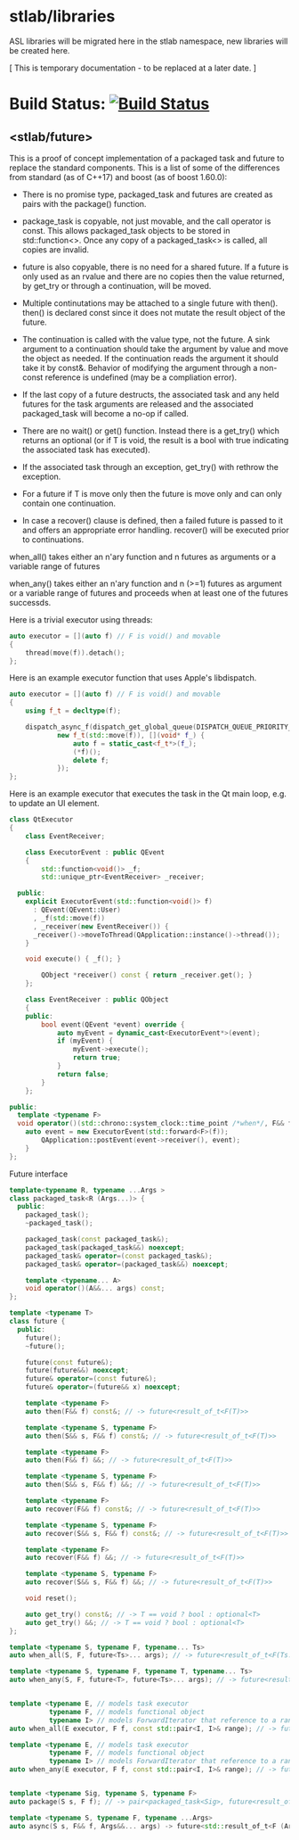 # stlab/libraries

ASL libraries will be migrated here in the stlab namespace, new libraries will be created here.

[ This is temporary documentation - to be replaced at a later date. ]

# Build Status: [![Build Status](https://travis-ci.org/stlab/libraries.svg?branch=develop)](https://travis-ci.org/stlab/libraries)

## <stlab/future>

This is a proof of concept implementation of a packaged task and future to replace the standard components. This is a list of some of the differences from standard (as of C++17) and boost (as of boost 1.60.0):

- There is no promise type, packaged_task and futures are created as pairs with the package() function.

- package_task is copyable, not just movable, and the call operator is const. This allows packaged_task objects to be stored in std::function<>. Once any copy of a packaged_task<> is called, all copies are invalid.

- future is also copyable, there is no need for a shared future. If a future is only used as an rvalue and there are no copies then the value returned, by get_try or through a continuation, will be moved.

- Multiple continutations may be attached to a single future with then(). then() is declared const since it does not mutate the result object of the future.

- The continuation is called with the value type, not the future. A sink argument to a continuation should take the argument by value and move the object as needed. If the continuation reads the argument it should take it by const&. Behavior of modifying the argument through a non-const reference is undefined (may be a compliation error).

- If the last copy of a future destructs, the associated task and any held futures for the task arguments are released and the associated packaged_task will become a no-op if called.

- There are no wait() or get() function. Instead there is a get_try() which returns an optional<T> (or if T is void, the result is a bool with true indicating the associated task has executed).

- If the associated task through an exception, get_try() with rethrow the exception.

- For a future<T> if T is move only then the future is move only and can only contain one continuation.

- In case a recover() clause is defined, then a failed future is passed to it and offers an appropriate error handling. recover() will be executed prior to continuations.

when_all() takes either an n'ary function and n futures as arguments or a variable range of futures

when_any() takes either an n'ary function and n (>=1) futures as argument or a variable range of futures and proceeds when at least one of the futures successds.

Here is a trivial executor using threads:

```c++
auto executor = [](auto f) // F is void() and movable
{
    thread(move(f)).detach();
};
```

Here is an example executor function that uses Apple's libdispatch.

```c++
auto executor = [](auto f) // F is void() and movable
{
    using f_t = decltype(f);

    dispatch_async_f(dispatch_get_global_queue(DISPATCH_QUEUE_PRIORITY_DEFAULT, 0),
            new f_t(std::move(f)), [](void* f_) {
                auto f = static_cast<f_t*>(f_);
                (*f)();
                delete f;
            });
};
```

Here is an example executor that executes the task in the Qt main loop, e.g. to
update an UI element.
```C++
class QtExecutor
{
    class EventReceiver;

    class ExecutorEvent : public QEvent
    {
        std::function<void()> _f;
        std::unique_ptr<EventReceiver> _receiver;

  public:
    explicit ExecutorEvent(std::function<void()> f)
      : QEvent(QEvent::User)
      , _f(std::move(f))
      , _receiver(new EventReceiver()) {
      _receiver()->moveToThread(QApplication::instance()->thread());
    }

    void execute() { _f(); }

        QObject *receiver() const { return _receiver.get(); }
    };

    class EventReceiver : public QObject
    {
    public:
        bool event(QEvent *event) override {
            auto myEvent = dynamic_cast<ExecutorEvent*>(event);
            if (myEvent) {
                myEvent->execute();
                return true;
            }
            return false;
        }
    };

public:
  template <typename F>
  void operator()(std::chrono::system_clock::time_point /*when*/, F&& f) {
    auto event = new ExecutorEvent(std::forward<F>(f));
        QApplication::postEvent(event->receiver(), event);
    }
};

```
Future interface
```c++
template<typename R, typename ...Args >
class packaged_task<R (Args...)> {
  public:
    packaged_task();
    ~packaged_task();

    packaged_task(const packaged_task&);
    packaged_task(packaged_task&&) noexcept;
    packaged_task& operator=(const packaged_task&);
    packaged_task& operator=(packaged_task&&) noexcept;

    template <typename... A>
    void operator()(A&&... args) const;
};

template <typename T>
class future {
  public:
    future();
    ~future();

    future(const future&);
    future(future&&) noexcept;
    future& operator=(const future&);
    future& operator=(future&& x) noexcept;

    template <typename F>
    auto then(F&& f) const&; // -> future<result_of_t<F(T)>>

    template <typename S, typename F>
    auto then(S&& s, F&& f) const&; // -> future<result_of_t<F(T)>>

    template <typename F>
    auto then(F&& f) &&; // -> future<result_of_t<F(T)>>

    template <typename S, typename F>
    auto then(S&& s, F&& f) &&; // -> future<result_of_t<F(T)>>

    template <typename F>
    auto recover(F&& f) const&; // -> future<result_of_t<F(T)>>

    template <typename S, typename F>
    auto recover(S&& s, F&& f) const&; // -> future<result_of_t<F(T)>>

    template <typename F>
    auto recover(F&& f) &&; // -> future<result_of_t<F(T)>>

    template <typename S, typename F>
    auto recover(S&& s, F&& f) &&; // -> future<result_of_t<F(T)>>

    void reset();

    auto get_try() const&; // -> T == void ? bool : optional<T>
    auto get_try() &&; // -> T == void ? bool : optional<T>
};

template <typename S, typename F, typename... Ts>
auto when_all(S, F, future<Ts>... args); // -> future<result_of_t<F(Ts...)>>

template <typename S, typename F, typename T, typename... Ts>
auto when_any(S, F, future<T>, future<Ts>... args); // -> future<result_of_t<F(T,size_t)>>


template <typename E, // models task executor
          typename F, // models functional object
          typename I> // models ForwardIterator that reference to a range of futures of the same type
auto when_all(E executor, F f, const std::pair<I, I>& range); // -> future<result_of_t<F(const std::vector<typename std::iterator_traits<I>::value_type::result_type>)>>

template <typename E, // models task executor
          typename F, // models functional object
          typename I> // models ForwardIterator that reference to a range of futures of the same type
auto when_any(E executor, F f, const std::pair<I, I>& range); // -> future<result_of_t<F(typename std::iterator_traits<I>::value_type::result_type, size_t)>>


template <typename Sig, typename S, typename F>
auto package(S s, F f); // -> pair<packaged_task<Sig>, future<result_of_t<Sig>>>;

template <typename S, typename F, typename ...Args>
auto async(S s, F&& f, Args&&... args) -> future<std::result_of_t<F (Args...)>>
```

